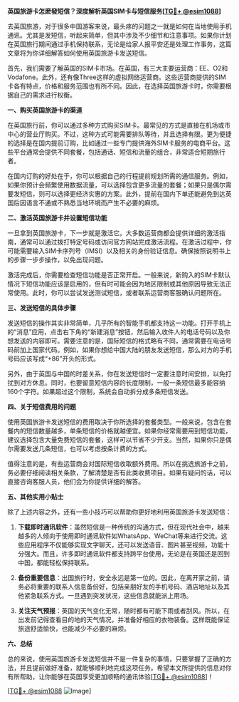 **英国旅游卡怎麽發短信？深度解析英国SIM卡与短信服务[[TG💪+ @esim1088](https://t.me/s/esim1088)]**

去英国旅游，对于很多中国游客来说，最头疼的问题之一就是如何在当地使用手机通讯。尤其是发短信，听起来简单，但其中涉及不少细节和注意事项。如果你计划在英国旅行期间通过手机保持联系，无论是给家人报平安还是处理工作事务，这篇文章将为你详细解答如何使用英国旅游卡发送短信。

首先，我们需要了解英国的SIM卡市场。在英国，有三大主要运营商：EE、O2和Vodafone。此外，还有像Three这样的虚拟网络运营商。这些运营商提供的SIM卡各有特点，价格和服务范围也有所不同。因此，在选择英国旅游卡时，你需要根据自己的需求进行权衡。

**一、购买英国旅游卡的渠道**

在英国旅行前，你可以通过多种方式购买SIM卡。最常见的方式是直接在机场或市中心的营业厅购买。不过，这种方式可能需要排队等待，并且选择有限。更为便捷的选择是在国内提前订购，比如通过一些专门提供海外SIM卡服务的电商平台。这些平台通常会提供不同套餐，包括通话、短信和流量的组合，非常适合短期旅行者。

在国内订购的好处在于，你可以根据自己的行程提前规划所需的通信服务。例如，如果你预计会频繁使用数据流量，可以选择包含更多流量的套餐；如果只是偶尔需要发短信，则可以选择更经济实惠的方案。此外，提前在国内下单还能避免到达英国后因语言不通或不熟悉当地环境而产生不必要的麻烦。

**二、激活英国旅游卡并设置短信功能**

一旦拿到英国旅游卡，下一步就是激活它。大多数运营商都会提供详细的激活指南，通常可以通过拨打特定号码或访问官方网站完成激活流程。在激活过程中，你可能需要输入SIM卡序列号（IMSI）以及相关的身份验证信息。确保按照说明书上的步骤一步步操作，以免出现问题。

激活完成后，你需要检查短信功能是否正常开启。一般来说，新购入的SIM卡默认情况下短信功能应该是启用的，但有时可能会因为地区限制或其他原因导致无法正常使用。此时，你可以尝试发送测试短信，或者联系运营商客服确认问题所在。

**三、发送短信的具体步骤**

发送短信的操作其实非常简单，几乎所有的智能手机都支持这一功能。打开手机上的“消息”应用，点击右下角的“新建消息”按钮，然后输入收件人的电话号码以及你想发送的内容即可。需要注意的是，国际短信的格式略有不同，通常需要在电话号码前加上国家代码。例如，如果你想给中国大陆的朋友发送短信，那么对方的手机号码应该写成“+86”开头的形式。

另外，由于英国与中国的时差关系，你在发送短信时一定要注意时间安排，以免打扰到对方休息。同时，也要留意短信内容的长度限制，一般一条短信最多能容纳160个字符。如果超过这个限制，系统会自动拆分成多条短信发送。

**四、关于短信费用的问题**

使用英国旅游卡发送短信的费用取决于你所选择的套餐类型。一般来说，包含在套餐内的短信数量越多，单条短信的价格就越便宜。如果你经常需要用到短信功能，建议选择包含大量免费短信的套餐，这样可以节省不少开支。当然，如果你只是偶尔需要发送几条短信，也可以考虑按条计费的方式。

值得注意的是，有些运营商会对国际短信收取额外费用。所以在挑选旅游卡之前，务必要仔细阅读相关条款，了解清楚是否有此类收费项目。如果有疑问的话，可以直接咨询客服人员，他们会为你提供详细的解答。

**五、其他实用小贴士**

除了上述内容之外，还有一些小技巧可以帮助你更好地利用英国旅游卡发送短信：

1. **下载即时通讯软件**：虽然短信是一种传统的沟通方式，但在现代社会中，越来越多的人倾向于使用即时通讯软件如WhatsApp、WeChat等来进行交流。这些应用程序不仅能够实现文字聊天，还可以发送语音、图片甚至视频，功能十分强大。而且，许多即时通讯软件都支持跨平台使用，无论是在英国还是回到中国，都能轻松保持联系。
   
2. **备份重要信息**：出国旅行时，安全永远是第一位的。因此，在离开家之前，请务必将重要的联系人信息备份好，包括亲朋好友的手机号码、酒店地址以及其他紧急联系方式。一旦遇到突发状况，这些信息就能派上用场。

3. **关注天气预报**：英国的天气变化无常，随时都有可能下雨或者刮风。所以，在出发前记得查看目的地的天气情况，并准备好相应的衣物装备。这样既能保证旅途舒适愉快，也能减少不必要的麻烦。

**六、总结**

总的来说，使用英国旅游卡发送短信并不是一件复杂的事情，只要掌握了正确的方法，并且提前做好准备，就能够顺利地完成这项任务。希望本文所提供的信息对你有所帮助，让你能够在英国享受更加顺畅的通讯体验[[TG💪+ @esim1088](https://t.me/s/esim1088)]！

[[TG💪+ @esim1088](https://t.me/s/esim1088) ![Image](https://i.postimg.cc/4NQfJmqS/Snipaste-2025-05-13-00-14-12.png)]